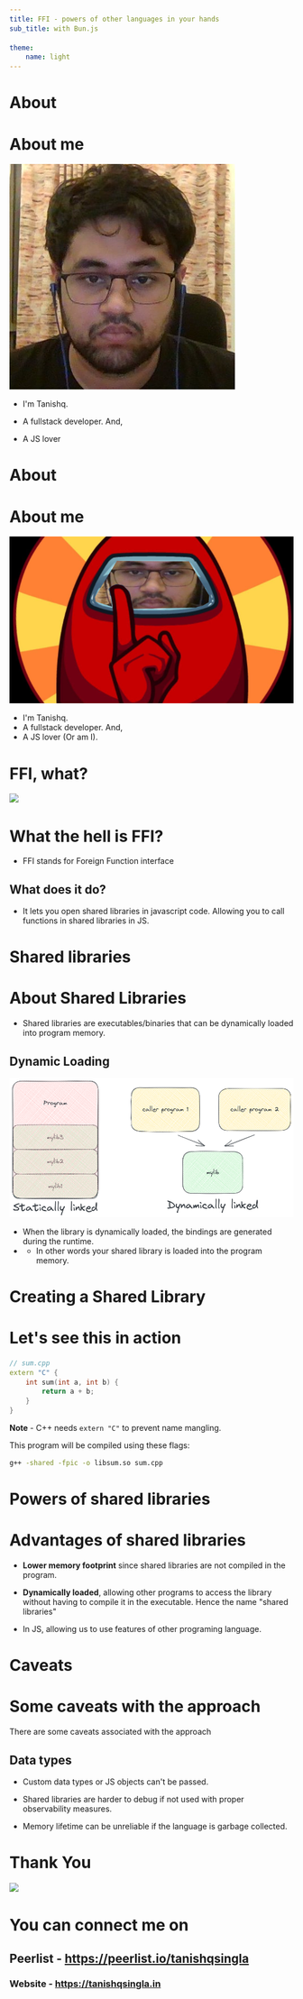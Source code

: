 ```yaml
---
title: FFI - powers of other languages in your hands
sub_title: with Bun.js

theme:
    name: light
---
```


About
===
# About me

<!-- new_lines: 4 -->
<!-- column_layout: [1,1] -->

<!-- column: 0 -->

![](pfp.jpg)

<!-- column: 1 -->

- I'm Tanishq.
<!-- pause -->
- A fullstack developer. And,
<!-- pause -->
- A JS lover

<!-- reset_layout -->
<!-- end_slide -->
About
===
# About me

<!-- new_lines: 4 -->
<!-- column_layout: [1,1] -->


<!-- column: 0 -->
![](amogus.png)

<!-- column: 1 -->
- I'm Tanishq.
- A fullstack developer. And,
- A JS lover (Or am I).

<!-- reset_layout -->
<!-- end_slide -->

FFI, what?
===
<!-- column_layout: [1,1] -->

<!-- column: 1 -->
<!-- new_lines: 4 -->
![](what-cat.gif)

<!-- column: 0 -->
<!-- new_lines: 4 -->
# What the hell is FFI?
<!-- pause -->
- FFI stands for Foreign Function interface

<!-- pause -->
## What does it do?
- It lets you open shared libraries in javascript code. Allowing you to call functions in shared libraries in JS.

<!-- end_slide -->

Shared libraries
=== 

# About Shared Libraries
<!-- pause -->
- Shared libraries are executables/binaries that can be dynamically loaded into program memory.
<!-- pause -->
<!-- new_lines: 2 -->
## Dynamic Loading 
<!-- column_layout: [1,1] -->

<!-- column: 1 -->
![](img3.png)

<!-- column: 0 -->
- When the library is dynamically loaded, the bindings are generated during the runtime.
-
    - In other words your shared library is loaded into the program memory.  

<!-- end_slide -->

Creating a Shared Library
===

# Let's see this in action

```cpp
// sum.cpp
extern "C" {
    int sum(int a, int b) {
        return a + b;
    }
}
```
**Note** - C++ needs `extern "C"` to prevent name mangling.

This program will be compiled using these flags:
<!-- new_line -->
```sh
g++ -shared -fpic -o libsum.so sum.cpp
```
<!-- end_slide -->

Powers of shared libraries
===
# Advantages of shared libraries

<!-- pause -->
- **Lower memory footprint** since shared libraries are not compiled in the program.
<!-- new_line -->
<!-- pause -->
- **Dynamically loaded**, allowing other programs to access the library without having to compile it in the executable. Hence the name "shared libraries"

<!-- new_line -->
<!-- pause -->
- In JS, allowing us to use features of other programing language. 

<!-- end_slide -->

Caveats
===
<!-- pause -->
# Some caveats with the approach
There are some caveats associated with the approach

<!-- pause -->
## Data types
<!-- pause -->
- Custom data types or JS objects can't be passed.
<!-- new_line -->
<!-- pause -->
- Shared libraries are harder to debug if not used with proper observability measures.

<!-- new_line -->
<!-- pause -->
- Memory lifetime can be unreliable if the language is garbage collected.

<!-- end_slide -->

Thank You
===
<!-- new_lines: 4 -->
![](thank-you.jpg)

# You can connect me on

## Peerlist - https://peerlist.io/tanishqsingla
### Website - https://tanishqsingla.in

